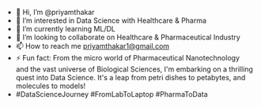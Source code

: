 - 👋 Hi, I’m @priyamthakar
- 👀 I’m interested in Data Science with Healthcare & Pharma  
- 🌱 I’m currently learning ML/DL
- 💞️ I’m looking to collaborate on Healthcare & Pharmaceutical Industry   
- 📫 How to reach me priyamthakar1@gmail.com
- ⚡ Fun fact: From the micro world of Pharmaceutical Nanotechnology and the vast universe of Biological Sciences, I'm embarking on a thrilling quest into Data Science. It's a leap from petri dishes to petabytes, and molecules to models!
- #DataScienceJourney #FromLabToLaptop #PharmaToData

<!---
priyamthakar/priyamthakar is a ✨ special ✨ repository because its `README.md` (this file) appears on your GitHub profile.
You can click the Preview link to take a look at your changes.
--->
